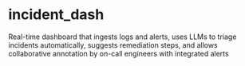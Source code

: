# incident_dash
Real-time dashboard that ingests logs and alerts, uses LLMs to triage incidents automatically, suggests remediation steps, and allows collaborative annotation by on-call engineers with integrated alerts
